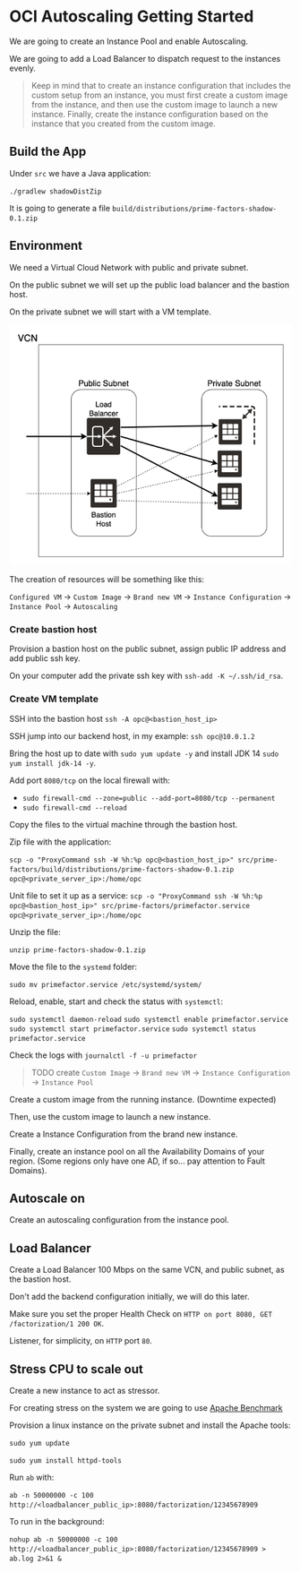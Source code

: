 # OCI Autoscaling Getting Started

We are going to create an Instance Pool and enable Autoscaling.

We are going to add a Load Balancer to dispatch request to the instances evenly.

> Keep in mind that to create an instance configuration that includes the custom setup from an instance, you must first create a custom image from the instance, and then use the custom image to launch a new instance. Finally, create the instance configuration based on the instance that you created from the custom image.

## Build the App

Under `src` we have a Java application:

`./gradlew shadowDistZip`

It is going to generate a file `build/distributions/prime-factors-shadow-0.1.zip`

## Environment

We need a Virtual Cloud Network with public and private subnet.

On the public subnet we will set up the public load balancer and the bastion host.

On the private subnet we will start with a VM template.

![Diagram](./images/diagram.png)

The creation of resources will be something like this:

`Configured VM` -> `Custom Image` -> `Brand new VM` -> `Instance Configuration` -> `Instance Pool` -> `Autoscaling`

### Create bastion host

Provision a bastion host on the public subnet, assign public IP address and add public ssh key.

On your computer add the private ssh key with `ssh-add -K ~/.ssh/id_rsa`.

### Create VM template

SSH into the bastion host `ssh -A opc@<bastion_host_ip>`

SSH jump into our backend host, in my example: `ssh opc@10.0.1.2`

Bring the host up to date with `sudo yum update -y` and install JDK 14 `sudo yum install jdk-14 -y`.

Add port `8080/tcp` on the local firewall with:

- `sudo firewall-cmd --zone=public --add-port=8080/tcp --permanent`
- `sudo firewall-cmd --reload`

Copy the files to the virtual machine through the bastion host.

Zip file with the application:

`scp -o "ProxyCommand ssh -W %h:%p opc@<bastion_host_ip>" src/prime-factors/build/distributions/prime-factors-shadow-0.1.zip opc@<private_server_ip>:/home/opc`

Unit file to set it up as a service:
`scp -o "ProxyCommand ssh -W %h:%p opc@<bastion_host_ip>" src/prime-factors/primefactor.service opc@<private_server_ip>:/home/opc`

Unzip the file:

`unzip prime-factors-shadow-0.1.zip`

Move the file to the `systemd` folder:

`sudo mv primefactor.service /etc/systemd/system/`

Reload, enable, start and check the status with `systemctl`:

`sudo systemctl daemon-reload`
`sudo systemctl enable primefactor.service`
`sudo systemctl start primefactor.service`
`sudo systemctl status primefactor.service`

Check the logs with `journalctl -f -u primefactor`

> TODO create `Custom Image` -> `Brand new VM` -> `Instance Configuration` -> `Instance Pool`

Create a custom image from the running instance. (Downtime expected)

Then, use the custom image to launch a new instance.

Create a Instance Configuration from the brand new instance.

Finally, create an instance pool on all the Availability Domains of your region. (Some regions only have one AD, if so... pay attention to Fault Domains).

## Autoscale on

Create an autoscaling configuration from the instance pool.

## Load Balancer

Create a Load Balancer 100 Mbps on the same VCN, and public subnet, as the bastion host.

Don't add the backend configuration initially, we will do this later.

Make sure you set the proper Health Check on `HTTP on port 8080, GET /factorization/1 200 OK`.

Listener, for simplicity, on `HTTP` port `80`.

## Stress CPU to scale out

Create a new instance to act as stressor.

For creating stress on the system we are going to use [Apache Benchmark](https://httpd.apache.org/docs/2.4/programs/ab.html)

Provision a linux instance on the private subnet and install the Apache tools:

`sudo yum update`

`sudo yum install httpd-tools`

Run `ab` with:

`ab -n 50000000 -c 100 http://<loadbalancer_public_ip>:8080/factorization/12345678909`

To run in the background:

`nohup ab -n 50000000 -c 100 http://<loadbalancer_public_ip>:8080/factorization/12345678909 > ab.log 2>&1 &`
